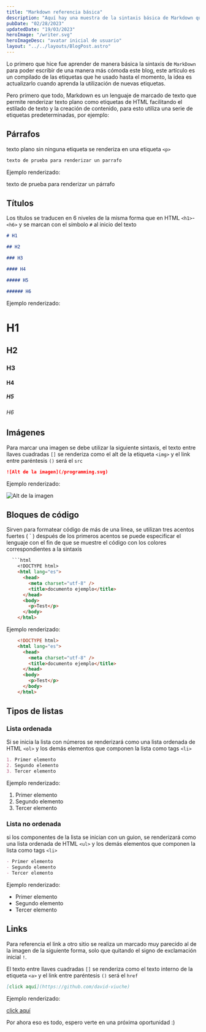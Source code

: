 ```yaml
---
title: "Markdown referencia básica"
description: "Aquí hay una muestra de la sintaxis básica de Markdown que se puede usar al escribir contenido."
pubDate: "02/28/2023"
updatedDate: "19/03/2023"
heroImage: "/writer.svg"
heroImageDesc: "avatar inicial de usuario"
layout: "../../layouts/BlogPost.astro"
---
```


Lo primero que hice fue aprender de manera básica la sintaxis de `MarkDown` para poder escribir de una manera más cómoda este blog, este artículo es un compilado de las etiquetas que he usado hasta el momento, la idea es actualizarlo cuando aprenda la utilización de nuevas etiquetas.

Pero primero que todo, Markdown es un lenguaje de marcado de texto que permite renderizar texto plano como etiquetas de HTML facilitando el estilado de texto y la creación de contenido, para esto utiliza una serie de etiquetas predeterminadas, por ejemplo:

## Párrafos

texto plano sin ninguna etiqueta se renderiza en una etiqueta `<p>`

```md
texto de prueba para renderizar un parrafo
```

Ejemplo renderizado:

texto de prueba para renderizar un párrafo

## Títulos

Los títulos se traducen en 6 niveles de la misma forma que en HTML `<h1>`-`<h6>` y se marcan con el símbolo `#` al inicio del texto

```md
# H1

## H2

### H3

#### H4

##### H5

###### H6
```

Ejemplo renderizado:

# H1

## H2

### H3

#### H4

##### H5

###### H6

## Imágenes

Para marcar una imagen se debe utilizar la siguiente sintaxis, el texto entre llaves cuadradas `[]` se renderiza como el alt de la etiqueta `<img>` y el link entre paréntesis `()` será el `src`

```md
![Alt de la imagen](/programming.svg)
```

Ejemplo renderizado:

![Alt de la imagen](/programming.svg)

## Bloques de código

Sirven para formatear código de más de una línea, se utilizan tres acentos fuertes ( ` ) después de los primeros acentos se puede especificar el lenguaje con el fin de que se muestre el código con los colores correspondientes a la sintaxis

```md
  ```html
    <!DOCTYPE html>
    <html lang="es">
      <head>
        <meta charset="utf-8" />
        <title>documento ejemplo</title>
      </head>
      <body>
        <p>Test</p>
      </body>
    </html>
```

Ejemplo renderizado:

```html
    <!DOCTYPE html>
    <html lang="es">
      <head>
        <meta charset="utf-8" />
        <title>documento ejemplo</title>
      </head>
      <body>
        <p>Test</p>
      </body>
    </html>
```

## Tipos de listas

### Lista ordenada

Si se inicia la lista con números se renderizará como una lista ordenada de HTML `<ol>` y los demás elementos que componen la lista como tags `<li>`

```md
1. Primer elemento
2. Segundo elemento
3. Tercer elemento
```

Ejemplo renderizado:

1. Primer elemento
2. Segundo elemento
3. Tercer elemento

### Lista no ordenada

si los componentes de la lista se inician con un guion, se renderizará como una lista ordenada de HTML `<ul>` y los demás elementos que componen la lista como tags `<li>`

```md
- Primer elemento
- Segundo elemento
- Tercer elemento
```

Ejemplo renderizado:

- Primer elemento
- Segundo elemento
- Tercer elemento

## Links

Para referencia el link a otro sitio se realiza un marcado muy parecido al de la imagen de la siguiente forma, solo que quitando el signo de exclamación inicial `!`.

El texto entre llaves cuadradas `[]` se renderiza como el texto interno de la etiqueta `<a>` y el link entre paréntesis `()` será el `href`

```md
[click aquí](https://github.com/david-viuche)
```

Ejemplo renderizado:

[click aquí](https://github.com/david-viuche)

Por ahora eso es todo, espero verte en una próxima oportunidad :)
